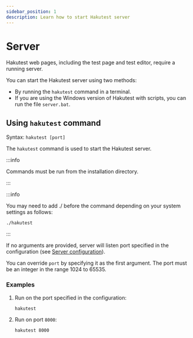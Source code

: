 ```yaml
---
sidebar_position: 1
description: Learn how to start Hakutest server
---
```


# Server

Hakutest web pages, including the test page and test editor, require a running server.

You can start the Hakutest server using two methods:

-   By running the `hakutest` command in a terminal.
-   If you are using the Windows version of Hakutest with scripts, you can run the file `server.bat`.

## Using `hakutest` command

Syntax: `hakutest [port]`

The `hakutest` command is used to start the Hakutest server.

:::info

Commands must be run from the installation directory.

:::

:::info

You may need to add ./ before the command depending on your system settings as follows:

```shell
./hakutest
```

:::

If no arguments are provided, server will listen port specified in the configuration (see [Server configuration](/docs/configuration/server#port)).

You can override `port` by specifying it as the first argument. The port must be an integer in the range 1024 to 65535.

### Examples

1.  Run on the port specified in the configuration:

    ```shell
    hakutest
    ```

2.  Run on port `8000`:

    ```shell
    hakutest 8000
    ```
